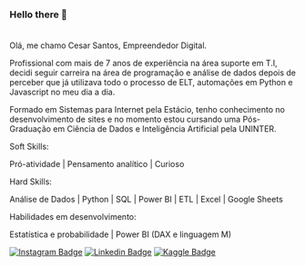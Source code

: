 ### Hello there 👋<br><br>

Olá, me chamo Cesar Santos, Empreendedor Digital. 

Profissional com mais de 7 anos de experiência na área suporte em T.I, decidi seguir carreira na área de programação e análise de dados depois de perceber que já utilizava todo o processo de ELT, automações em Python e Javascript no meu dia a dia. 

Formado em Sistemas para Internet pela Estácio, tenho conhecimento no desenvolvimento de sites e no momento estou  cursando uma Pós-Graduação em Ciência de Dados e Inteligência Artificial pela UNINTER.


Soft Skills:                                                    

Pró-atividade | Pensamento analítico | Curioso


Hard Skills:

Análise de Dados | Python | SQL | Power BI | ETL | Excel | Google Sheets


Habilidades em desenvolvimento:

Estatística e probabilidade | Power BI (DAX e linguagem M)

[![Instagram Badge](https://img.shields.io/badge/Instagram-E4405F?style=for-the-badge&logo=instagram&logoColor=white)](https://www.instagram.com/cesar.sotnas) 
[![Linkedin Badge](https://img.shields.io/badge/LinkedIn-0077B5?style=for-the-badge&logo=linkedin&logoColor=white)](https://www.linkedin.com/in/cesar--santos/)
[![Kaggle Badge](https://img.shields.io/badge/Kaggle-035a7d?style=for-the-badge&logo=kaggle&logoColor=white)](https://www.kaggle.com/devcesar)




